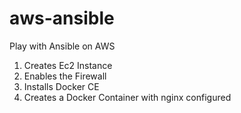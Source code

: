 # aws-ansible
Play with Ansible on AWS

1) Creates Ec2 Instance
2) Enables the Firewall
3) Installs Docker CE
4) Creates a Docker Container with nginx configured
